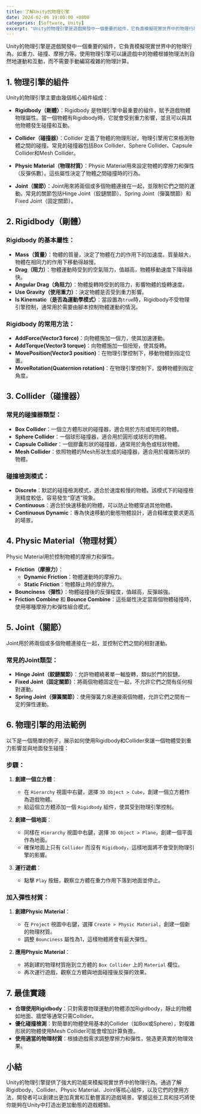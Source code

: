 ```yaml
---
title: 了解Unity的物理引擎
date: 2024-02-06 19:00:00 +0800
categories: [Software, Unity]
excerpt: "Unity的物理引擎是遊戲開發中一個重要的組件，它負責模擬現實世界中的物理行為，如重力、碰撞、摩擦力等"
---
```


Unity的物理引擎是遊戲開發中一個重要的組件，它負責模擬現實世界中的物理行為，如重力、碰撞、摩擦力等。使用物理引擎可以讓遊戲中的物體根據物理法則自然地運動和互動，而不需要手動編寫複雜的物理計算。

## 1. **物理引擎的組件**

Unity的物理引擎主要由幾個核心組件組成：

- **Rigidbody（剛體）**：Rigidbody 是物理引擎中最重要的組件，賦予遊戲物體物理屬性。當一個物體有Rigidbody時，它就會受到重力影響，並且可以與其他物體發生碰撞和互動。

- **Collider（碰撞器）**：Collider 定義了物體的物理形狀，物理引擎用它來檢測物體之間的碰撞。常見的碰撞器包括Box Collider、Sphere Collider、Capsule Collider和Mesh Collider。

- **Physic Material（物理材質）**：Physic Material用來設定物體的摩擦力和彈性（反彈係數）。這些屬性決定了物體之間碰撞時的行為。

- **Joint（關節）**：Joint用來將兩個或多個物體連接在一起，並限制它們之間的運動。常見的關節包括Hinge Joint（鉸鏈關節）、Spring Joint（彈簧關節）和Fixed Joint（固定關節）。

## 2. **Rigidbody（剛體）**

### **Rigidbody 的基本屬性**：
- **Mass（質量）**：物體的質量，決定了物體在力的作用下的加速度。質量越大，物體在相同力的作用下移動得越慢。
- **Drag（阻力）**：物體運動時受到的空氣阻力，值越高，物體移動速度下降得越快。
- **Angular Drag（角阻力）**：物體旋轉時受到的阻力，影響物體的旋轉速度。
- **Use Gravity（使用重力）**：決定物體是否受到重力影響。
- **Is Kinematic（是否為運動學模式）**：當設置為`true`時，Rigidbody不受物理引擎控制，通常用於需要由腳本控制物體運動的情況。

### **Rigidbody 的常用方法**：
- **AddForce(Vector3 force)**：向物體施加一個力，使其加速運動。
- **AddTorque(Vector3 torque)**：向物體施加一個扭矩，使其旋轉。
- **MovePosition(Vector3 position)**：在物理引擎控制下，移動物體到指定位置。
- **MoveRotation(Quaternion rotation)**：在物理引擎控制下，旋轉物體到指定角度。

## 3. **Collider（碰撞器）**

### **常見的碰撞器類型**：
- **Box Collider**：一個立方體形狀的碰撞器，適合用於方形或矩形的物體。
- **Sphere Collider**：一個球形碰撞器，適合用於圓形或球形的物體。
- **Capsule Collider**：一個膠囊形狀的碰撞器，通常用於角色或柱狀物體。
- **Mesh Collider**：依照物體的Mesh形狀生成的碰撞器，適合用於複雜形狀的物體。

### **碰撞檢測模式**：
- **Discrete**：默認的碰撞檢測模式，適合於速度較慢的物體。該模式下的碰撞檢測精度較低，容易發生“穿透”現象。
- **Continuous**：適合於快速移動的物體，可以防止物體穿過其他物體。
- **Continuous Dynamic**：專為快速移動的動態物體設計，適合精確度要求更高的場景。

## 4. **Physic Material（物理材質）**

Physic Material用於控制物體的摩擦力和彈性。

- **Friction（摩擦力）**：
  - **Dynamic Friction**：物體運動時的摩擦力。
  - **Static Friction**：物體靜止時的摩擦力。
- **Bounciness（彈性）**：物體碰撞後的反彈程度，值越高，反彈越強。
- **Friction Combine** 和 **Bounce Combine**：這些屬性決定當兩個物體碰撞時，使用哪種摩擦力和彈性組合模式。

## 5. **Joint（關節）**

Joint用於將兩個或多個物體連接在一起，並控制它們之間的相對運動。

### **常見的Joint類型**：
- **Hinge Joint（鉸鏈關節）**：允許物體繞著單一軸旋轉，類似於門的鉸鏈。
- **Fixed Joint（固定關節）**：將兩個物體固定在一起，不允許它們之間有任何相對運動。
- **Spring Joint（彈簧關節）**：使用彈簧力來連接兩個物體，允許它們之間有一定的彈性運動。

## 6. **物理引擎的用法範例**

以下是一個簡單的例子，展示如何使用Rigidbody和Collider來讓一個物體受到重力影響並與地面發生碰撞：

### **步驟**：
1. **創建一個立方體**：
   - 在 `Hierarchy` 視圖中右鍵，選擇 `3D Object > Cube`，創建一個立方體作為遊戲物體。
   - 給這個立方體添加一個 `Rigidbody` 組件，使其受到物理引擎控制。

2. **創建一個地面**：
   - 同樣在 `Hierarchy` 視圖中右鍵，選擇 `3D Object > Plane`，創建一個平面作為地面。
   - 確保地面上只有 `Collider` 而沒有 `Rigidbody`，這樣地面將不會受到物理引擎的影響。

3. **運行遊戲**：
   - 點擊 `Play` 按鈕，觀察立方體在重力作用下落到地面並停止。

### **加入彈性材質**：
1. **創建Physic Material**：
   - 在 `Project` 視圖中右鍵，選擇 `Create > Physic Material`，創建一個新的物理材質。
   - 調整 `Bounciness` 屬性為1，這樣物體將會有最大彈性。

2. **應用Physic Material**：
   - 將創建的物理材質拖到立方體的 `Box Collider` 上的 `Material` 欄位。
   - 再次運行遊戲，觀察立方體與地面碰撞後反彈的效果。

## 7. **最佳實踐**

- **合理使用Rigidbody**：只對需要物理運動的物體添加Rigidbody，靜止的物體如地面、牆壁等通常只需Collider。
- **優化碰撞檢測**：對簡單的物體使用基本的Collider（如Box或Sphere），對複雜形狀的物體使用Mesh Collider可能會增加計算負擔。
- **使用適當的物理材質**：根據遊戲需求調整摩擦力和彈性，營造更真實的物理效果。

## 小結

Unity的物理引擎提供了強大的功能來模擬現實世界中的物理行為。通過了解Rigidbody、Collider、Physic Material、Joint等核心組件，以及它們的使用方法，開發者可以創建出更加真實和互動豐富的遊戲場景。掌握這些工具和技巧將使你能夠在Unity中打造出更加動態的遊戲體驗。
